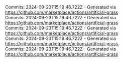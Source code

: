 Commits: 2024-09-23T15:19:46.722Z - Generated via https://github.com/marketplace/actions/artificial-grass
<br>
Commits: 2024-09-23T15:19:46.722Z - Generated via https://github.com/marketplace/actions/artificial-grass
<br>
Commits: 2024-09-23T15:19:46.722Z - Generated via https://github.com/marketplace/actions/artificial-grass
<br>
Commits: 2024-09-23T15:19:46.722Z - Generated via https://github.com/marketplace/actions/artificial-grass
<br>
Commits: 2024-09-23T15:19:46.722Z - Generated via https://github.com/marketplace/actions/artificial-grass
<br>
